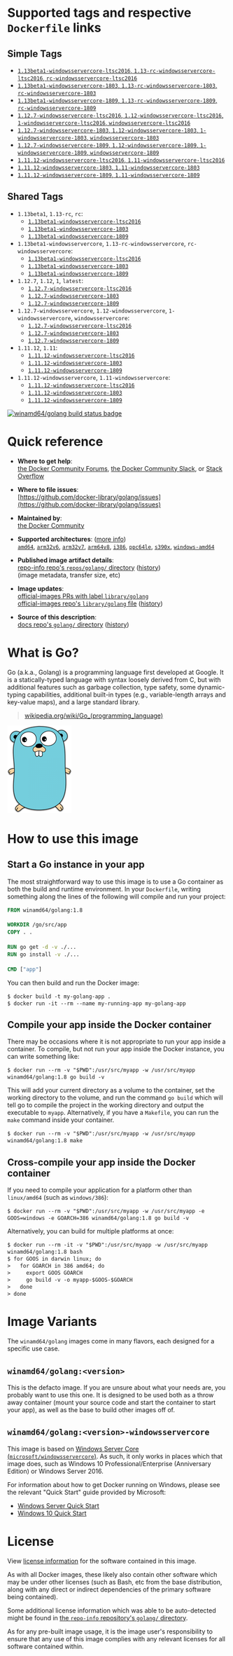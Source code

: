 <!--

********************************************************************************

WARNING:

    DO NOT EDIT "golang/README.md"

    IT IS AUTO-GENERATED

    (from the other files in "golang/" combined with a set of templates)

********************************************************************************

-->

# Supported tags and respective `Dockerfile` links

## Simple Tags

-	[`1.13beta1-windowsservercore-ltsc2016`, `1.13-rc-windowsservercore-ltsc2016`, `rc-windowsservercore-ltsc2016`](https://github.com/docker-library/golang/blob/a8b5183271450c7519e8b1b179f00292757f8e7b/1.13-rc/windows/windowsservercore-ltsc2016/Dockerfile)
-	[`1.13beta1-windowsservercore-1803`, `1.13-rc-windowsservercore-1803`, `rc-windowsservercore-1803`](https://github.com/docker-library/golang/blob/a8b5183271450c7519e8b1b179f00292757f8e7b/1.13-rc/windows/windowsservercore-1803/Dockerfile)
-	[`1.13beta1-windowsservercore-1809`, `1.13-rc-windowsservercore-1809`, `rc-windowsservercore-1809`](https://github.com/docker-library/golang/blob/a8b5183271450c7519e8b1b179f00292757f8e7b/1.13-rc/windows/windowsservercore-1809/Dockerfile)
-	[`1.12.7-windowsservercore-ltsc2016`, `1.12-windowsservercore-ltsc2016`, `1-windowsservercore-ltsc2016`, `windowsservercore-ltsc2016`](https://github.com/docker-library/golang/blob/ce2392f637d95ca2a09dee58d04578948c520cca/1.12/windows/windowsservercore-ltsc2016/Dockerfile)
-	[`1.12.7-windowsservercore-1803`, `1.12-windowsservercore-1803`, `1-windowsservercore-1803`, `windowsservercore-1803`](https://github.com/docker-library/golang/blob/ce2392f637d95ca2a09dee58d04578948c520cca/1.12/windows/windowsservercore-1803/Dockerfile)
-	[`1.12.7-windowsservercore-1809`, `1.12-windowsservercore-1809`, `1-windowsservercore-1809`, `windowsservercore-1809`](https://github.com/docker-library/golang/blob/ce2392f637d95ca2a09dee58d04578948c520cca/1.12/windows/windowsservercore-1809/Dockerfile)
-	[`1.11.12-windowsservercore-ltsc2016`, `1.11-windowsservercore-ltsc2016`](https://github.com/docker-library/golang/blob/103d42338bd9c3f661ade41f39dbc88fe9dc83a3/1.11/windows/windowsservercore-ltsc2016/Dockerfile)
-	[`1.11.12-windowsservercore-1803`, `1.11-windowsservercore-1803`](https://github.com/docker-library/golang/blob/103d42338bd9c3f661ade41f39dbc88fe9dc83a3/1.11/windows/windowsservercore-1803/Dockerfile)
-	[`1.11.12-windowsservercore-1809`, `1.11-windowsservercore-1809`](https://github.com/docker-library/golang/blob/103d42338bd9c3f661ade41f39dbc88fe9dc83a3/1.11/windows/windowsservercore-1809/Dockerfile)

## Shared Tags

-	`1.13beta1`, `1.13-rc`, `rc`:
	-	[`1.13beta1-windowsservercore-ltsc2016`](https://github.com/docker-library/golang/blob/a8b5183271450c7519e8b1b179f00292757f8e7b/1.13-rc/windows/windowsservercore-ltsc2016/Dockerfile)
	-	[`1.13beta1-windowsservercore-1803`](https://github.com/docker-library/golang/blob/a8b5183271450c7519e8b1b179f00292757f8e7b/1.13-rc/windows/windowsservercore-1803/Dockerfile)
	-	[`1.13beta1-windowsservercore-1809`](https://github.com/docker-library/golang/blob/a8b5183271450c7519e8b1b179f00292757f8e7b/1.13-rc/windows/windowsservercore-1809/Dockerfile)
-	`1.13beta1-windowsservercore`, `1.13-rc-windowsservercore`, `rc-windowsservercore`:
	-	[`1.13beta1-windowsservercore-ltsc2016`](https://github.com/docker-library/golang/blob/a8b5183271450c7519e8b1b179f00292757f8e7b/1.13-rc/windows/windowsservercore-ltsc2016/Dockerfile)
	-	[`1.13beta1-windowsservercore-1803`](https://github.com/docker-library/golang/blob/a8b5183271450c7519e8b1b179f00292757f8e7b/1.13-rc/windows/windowsservercore-1803/Dockerfile)
	-	[`1.13beta1-windowsservercore-1809`](https://github.com/docker-library/golang/blob/a8b5183271450c7519e8b1b179f00292757f8e7b/1.13-rc/windows/windowsservercore-1809/Dockerfile)
-	`1.12.7`, `1.12`, `1`, `latest`:
	-	[`1.12.7-windowsservercore-ltsc2016`](https://github.com/docker-library/golang/blob/ce2392f637d95ca2a09dee58d04578948c520cca/1.12/windows/windowsservercore-ltsc2016/Dockerfile)
	-	[`1.12.7-windowsservercore-1803`](https://github.com/docker-library/golang/blob/ce2392f637d95ca2a09dee58d04578948c520cca/1.12/windows/windowsservercore-1803/Dockerfile)
	-	[`1.12.7-windowsservercore-1809`](https://github.com/docker-library/golang/blob/ce2392f637d95ca2a09dee58d04578948c520cca/1.12/windows/windowsservercore-1809/Dockerfile)
-	`1.12.7-windowsservercore`, `1.12-windowsservercore`, `1-windowsservercore`, `windowsservercore`:
	-	[`1.12.7-windowsservercore-ltsc2016`](https://github.com/docker-library/golang/blob/ce2392f637d95ca2a09dee58d04578948c520cca/1.12/windows/windowsservercore-ltsc2016/Dockerfile)
	-	[`1.12.7-windowsservercore-1803`](https://github.com/docker-library/golang/blob/ce2392f637d95ca2a09dee58d04578948c520cca/1.12/windows/windowsservercore-1803/Dockerfile)
	-	[`1.12.7-windowsservercore-1809`](https://github.com/docker-library/golang/blob/ce2392f637d95ca2a09dee58d04578948c520cca/1.12/windows/windowsservercore-1809/Dockerfile)
-	`1.11.12`, `1.11`:
	-	[`1.11.12-windowsservercore-ltsc2016`](https://github.com/docker-library/golang/blob/103d42338bd9c3f661ade41f39dbc88fe9dc83a3/1.11/windows/windowsservercore-ltsc2016/Dockerfile)
	-	[`1.11.12-windowsservercore-1803`](https://github.com/docker-library/golang/blob/103d42338bd9c3f661ade41f39dbc88fe9dc83a3/1.11/windows/windowsservercore-1803/Dockerfile)
	-	[`1.11.12-windowsservercore-1809`](https://github.com/docker-library/golang/blob/103d42338bd9c3f661ade41f39dbc88fe9dc83a3/1.11/windows/windowsservercore-1809/Dockerfile)
-	`1.11.12-windowsservercore`, `1.11-windowsservercore`:
	-	[`1.11.12-windowsservercore-ltsc2016`](https://github.com/docker-library/golang/blob/103d42338bd9c3f661ade41f39dbc88fe9dc83a3/1.11/windows/windowsservercore-ltsc2016/Dockerfile)
	-	[`1.11.12-windowsservercore-1803`](https://github.com/docker-library/golang/blob/103d42338bd9c3f661ade41f39dbc88fe9dc83a3/1.11/windows/windowsservercore-1803/Dockerfile)
	-	[`1.11.12-windowsservercore-1809`](https://github.com/docker-library/golang/blob/103d42338bd9c3f661ade41f39dbc88fe9dc83a3/1.11/windows/windowsservercore-1809/Dockerfile)

[![winamd64/golang build status badge](https://img.shields.io/jenkins/s/https/doi-janky.infosiftr.net/job/multiarch/job/windows-amd64/job/golang.svg?label=winamd64/golang%20%20build%20job)](https://doi-janky.infosiftr.net/job/multiarch/job/windows-amd64/job/golang/)

# Quick reference

-	**Where to get help**:  
	[the Docker Community Forums](https://forums.docker.com/), [the Docker Community Slack](https://blog.docker.com/2016/11/introducing-docker-community-directory-docker-community-slack/), or [Stack Overflow](https://stackoverflow.com/search?tab=newest&q=docker)

-	**Where to file issues**:  
	[https://github.com/docker-library/golang/issues](https://github.com/docker-library/golang/issues)

-	**Maintained by**:  
	[the Docker Community](https://github.com/docker-library/golang)

-	**Supported architectures**: ([more info](https://github.com/docker-library/official-images#architectures-other-than-amd64))  
	[`amd64`](https://hub.docker.com/r/amd64/golang/), [`arm32v6`](https://hub.docker.com/r/arm32v6/golang/), [`arm32v7`](https://hub.docker.com/r/arm32v7/golang/), [`arm64v8`](https://hub.docker.com/r/arm64v8/golang/), [`i386`](https://hub.docker.com/r/i386/golang/), [`ppc64le`](https://hub.docker.com/r/ppc64le/golang/), [`s390x`](https://hub.docker.com/r/s390x/golang/), [`windows-amd64`](https://hub.docker.com/r/winamd64/golang/)

-	**Published image artifact details**:  
	[repo-info repo's `repos/golang/` directory](https://github.com/docker-library/repo-info/blob/master/repos/golang) ([history](https://github.com/docker-library/repo-info/commits/master/repos/golang))  
	(image metadata, transfer size, etc)

-	**Image updates**:  
	[official-images PRs with label `library/golang`](https://github.com/docker-library/official-images/pulls?q=label%3Alibrary%2Fgolang)  
	[official-images repo's `library/golang` file](https://github.com/docker-library/official-images/blob/master/library/golang) ([history](https://github.com/docker-library/official-images/commits/master/library/golang))

-	**Source of this description**:  
	[docs repo's `golang/` directory](https://github.com/docker-library/docs/tree/master/golang) ([history](https://github.com/docker-library/docs/commits/master/golang))

# What is Go?

Go (a.k.a., Golang) is a programming language first developed at Google. It is a statically-typed language with syntax loosely derived from C, but with additional features such as garbage collection, type safety, some dynamic-typing capabilities, additional built-in types (e.g., variable-length arrays and key-value maps), and a large standard library.

> [wikipedia.org/wiki/Go_(programming_language)](http://en.wikipedia.org/wiki/Go_%28programming_language%29)

![logo](https://raw.githubusercontent.com/docker-library/docs/01c12653951b2fe592c1f93a13b4e289ada0e3a1/golang/logo.png)

# How to use this image

## Start a Go instance in your app

The most straightforward way to use this image is to use a Go container as both the build and runtime environment. In your `Dockerfile`, writing something along the lines of the following will compile and run your project:

```dockerfile
FROM winamd64/golang:1.8

WORKDIR /go/src/app
COPY . .

RUN go get -d -v ./...
RUN go install -v ./...

CMD ["app"]
```

You can then build and run the Docker image:

```console
$ docker build -t my-golang-app .
$ docker run -it --rm --name my-running-app my-golang-app
```

## Compile your app inside the Docker container

There may be occasions where it is not appropriate to run your app inside a container. To compile, but not run your app inside the Docker instance, you can write something like:

```console
$ docker run --rm -v "$PWD":/usr/src/myapp -w /usr/src/myapp winamd64/golang:1.8 go build -v
```

This will add your current directory as a volume to the container, set the working directory to the volume, and run the command `go build` which will tell go to compile the project in the working directory and output the executable to `myapp`. Alternatively, if you have a `Makefile`, you can run the `make` command inside your container.

```console
$ docker run --rm -v "$PWD":/usr/src/myapp -w /usr/src/myapp winamd64/golang:1.8 make
```

## Cross-compile your app inside the Docker container

If you need to compile your application for a platform other than `linux/amd64` (such as `windows/386`):

```console
$ docker run --rm -v "$PWD":/usr/src/myapp -w /usr/src/myapp -e GOOS=windows -e GOARCH=386 winamd64/golang:1.8 go build -v
```

Alternatively, you can build for multiple platforms at once:

```console
$ docker run --rm -it -v "$PWD":/usr/src/myapp -w /usr/src/myapp winamd64/golang:1.8 bash
$ for GOOS in darwin linux; do
>   for GOARCH in 386 amd64; do
>     export GOOS GOARCH
>     go build -v -o myapp-$GOOS-$GOARCH
>   done
> done
```

# Image Variants

The `winamd64/golang` images come in many flavors, each designed for a specific use case.

## `winamd64/golang:<version>`

This is the defacto image. If you are unsure about what your needs are, you probably want to use this one. It is designed to be used both as a throw away container (mount your source code and start the container to start your app), as well as the base to build other images off of.

## `winamd64/golang:<version>-windowsservercore`

This image is based on [Windows Server Core (`microsoft/windowsservercore`)](https://hub.docker.com/r/microsoft/windowsservercore/). As such, it only works in places which that image does, such as Windows 10 Professional/Enterprise (Anniversary Edition) or Windows Server 2016.

For information about how to get Docker running on Windows, please see the relevant "Quick Start" guide provided by Microsoft:

-	[Windows Server Quick Start](https://msdn.microsoft.com/en-us/virtualization/windowscontainers/quick_start/quick_start_windows_server)
-	[Windows 10 Quick Start](https://msdn.microsoft.com/en-us/virtualization/windowscontainers/quick_start/quick_start_windows_10)

# License

View [license information](http://golang.org/LICENSE) for the software contained in this image.

As with all Docker images, these likely also contain other software which may be under other licenses (such as Bash, etc from the base distribution, along with any direct or indirect dependencies of the primary software being contained).

Some additional license information which was able to be auto-detected might be found in [the `repo-info` repository's `golang/` directory](https://github.com/docker-library/repo-info/tree/master/repos/golang).

As for any pre-built image usage, it is the image user's responsibility to ensure that any use of this image complies with any relevant licenses for all software contained within.
